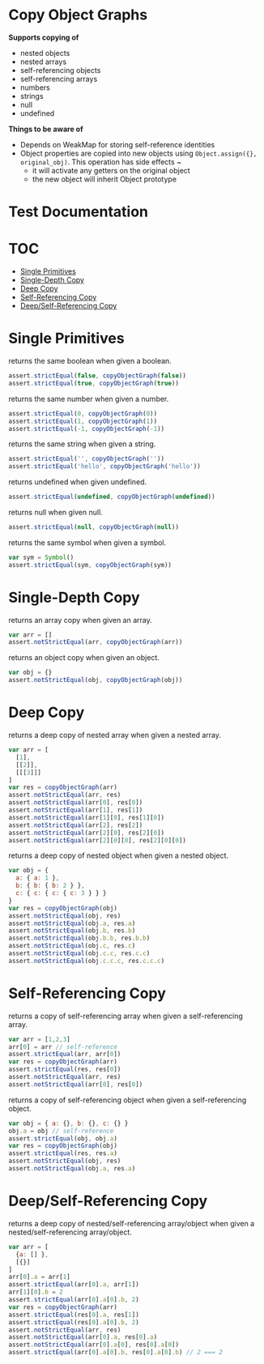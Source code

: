 Copy Object Graphs
===============================
**Supports copying of**
 - nested objects
 - nested arrays
 - self-referencing objects
 - self-referencing arrays
 - numbers
 - strings
 - null
 - undefined

**Things to be aware of**
  - Depends on WeakMap for storing self-reference identities
  - Object properties are copied into new objects using `Object.assign({}, original_obj)`. This operation has side effects ~
    - it will activate any getters on the original object
    - the new object will inherit Object prototype

Test Documentation
=============================
# TOC
   - [Single Primitives](#single-primitives)
   - [Single-Depth Copy](#single-depth-copy)
   - [Deep Copy](#deep-copy)
   - [Self-Referencing Copy](#self-referencing-copy)
   - [Deep/Self-Referencing Copy](#deepself-referencing-copy)
<a name=""></a>
 
<a name="single-primitives"></a>
# Single Primitives
returns the same boolean when given a boolean.

```js
assert.strictEqual(false, copyObjectGraph(false))
assert.strictEqual(true, copyObjectGraph(true))
```

returns the same number when given a number.

```js
assert.strictEqual(0, copyObjectGraph(0))
assert.strictEqual(1, copyObjectGraph(1))
assert.strictEqual(-1, copyObjectGraph(-1))
```

returns the same string when given a string.

```js
assert.strictEqual('', copyObjectGraph(''))
assert.strictEqual('hello', copyObjectGraph('hello'))
```

returns undefined when given undefined.

```js
assert.strictEqual(undefined, copyObjectGraph(undefined))
```

returns null when given null.

```js
assert.strictEqual(null, copyObjectGraph(null))
```

returns the same symbol when given a symbol.

```js
var sym = Symbol()
assert.strictEqual(sym, copyObjectGraph(sym))
```

<a name="single-depth-copy"></a>
# Single-Depth Copy
returns an array copy when given an array.

```js
var arr = []
assert.notStrictEqual(arr, copyObjectGraph(arr))
```

returns an object copy when given an object.

```js
var obj = {}
assert.notStrictEqual(obj, copyObjectGraph(obj))
```

<a name="deep-copy"></a>
# Deep Copy
returns a deep copy of nested array when given a nested array.

```js
var arr = [
  [1],
  [[2]],
  [[[3]]]
]
var res = copyObjectGraph(arr)
assert.notStrictEqual(arr, res)
assert.notStrictEqual(arr[0], res[0])
assert.notStrictEqual(arr[1], res[1])
assert.notStrictEqual(arr[1][0], res[1][0])
assert.notStrictEqual(arr[2], res[2])
assert.notStrictEqual(arr[2][0], res[2][0])
assert.notStrictEqual(arr[2][0][0], res[2][0][0])
```

returns a deep copy of nested object when given a nested object.

```js
var obj = {
  a: { a: 1 },
  b: { b: { b: 2 } },
  c: { c: { c: { c: 3 } } }
}
var res = copyObjectGraph(obj)
assert.notStrictEqual(obj, res)
assert.notStrictEqual(obj.a, res.a)
assert.notStrictEqual(obj.b, res.b)
assert.notStrictEqual(obj.b.b, res.b.b)
assert.notStrictEqual(obj.c, res.c)
assert.notStrictEqual(obj.c.c, res.c.c)
assert.notStrictEqual(obj.c.c.c, res.c.c.c)
```

<a name="self-referencing-copy"></a>
# Self-Referencing Copy
returns a copy of self-referencing array when given a self-referencing array.

```js
var arr = [1,2,3]
arr[0] = arr // self-reference
assert.strictEqual(arr, arr[0])
var res = copyObjectGraph(arr)
assert.strictEqual(res, res[0])
assert.notStrictEqual(arr, res)
assert.notStrictEqual(arr[0], res[0])
```

returns a copy of self-referencing object when given a self-referencing object.

```js
var obj = { a: {}, b: {}, c: {} }
obj.a = obj // self-reference
assert.strictEqual(obj, obj.a)
var res = copyObjectGraph(obj)
assert.strictEqual(res, res.a)
assert.notStrictEqual(obj, res)
assert.notStrictEqual(obj.a, res.a)
```

<a name="deepself-referencing-copy"></a>
# Deep/Self-Referencing Copy
returns a deep copy of nested/self-referencing array/object when given a nested/self-referencing array/object.

```js
var arr = [
  {a: [] },
  [{}]
]
arr[0].a = arr[1]
assert.strictEqual(arr[0].a, arr[1])
arr[1][0].b = 2
assert.strictEqual(arr[0].a[0].b, 2)
var res = copyObjectGraph(arr)
assert.strictEqual(res[0].a, res[1])
assert.strictEqual(res[0].a[0].b, 2)
assert.notStrictEqual(arr, res)
assert.notStrictEqual(arr[0].a, res[0].a)
assert.notStrictEqual(arr[0].a[0], res[0].a[0])
assert.strictEqual(arr[0].a[0].b, res[0].a[0].b) // 2 === 2
```

